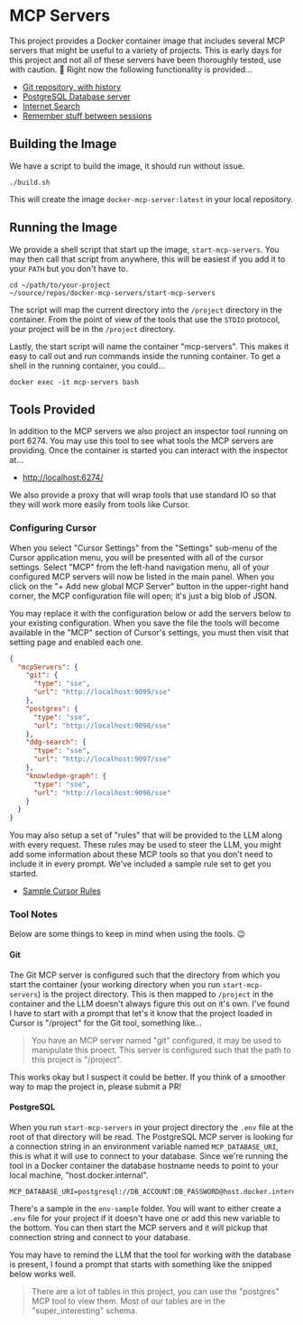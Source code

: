 # MCP Servers

This project provides a Docker container image that includes several MCP servers that might be useful to a variety of projects. This is early days for this project and not all of these servers have been thoroughly tested, use with caution. 🧯 Right now the following functionality is provided...

* [Git repository, with history](https://github.com/cyanheads/git-mcp-server)
* [PostgreSQL Database server](https://github.com/cyanheads/git-mcp-server)
* [Internet Search](https://github.com/nickclyde/duckduckgo-mcp-server)
* [Remember stuff between sessions](https://github.com/shaneholloman/mcp-knowledge-graph)

## Building the Image

We have a script to build the image, it should run without issue.

    ./build.sh

This will create the image `docker-mcp-server:latest` in your local repository.

## Running the Image

We provide a shell script that start up the image, `start-mcp-servers`. You may then call that script from anywhere, this will be easiest if you add it to your `PATH` but you don't have to.

    cd ~/path/to/your-project
    ~/source/repos/docker-mcp-servers/start-mcp-servers

The script will map the current directory into the `/project` directory in the container. From the point of view of the tools that use the `STDIO` protocol, your project will be in the `/project` directory.

Lastly, the start script will name the container "mcp-servers". This makes it easy to call out and run commands inside the running container. To get a shell in the running container, you could...

    docker exec -it mcp-servers bash

## Tools Provided

In addition to the MCP servers we also project an inspector tool running on port 6274. You may use this tool to see what tools the MCP servers are providing. Once the container is started you can interact with the inspector at...

* [http://localhost:6274/](http://localhost:6274/)

We also provide a proxy that will wrap tools that use standard IO so that they will work more easily from tools like Cursor.

### Configuring Cursor

When you select "Cursor Settings" from the "Settings" sub-menu of the Cursor application menu, you will be presented with all of the cursor settings. Select "MCP" from the left-hand navigation menu, all of your configured MCP servers will now be listed in the main panel. When you click on the "+ Add new global MCP Server" button in the upper-right hand corner, the MCP configuration file will open; it's just a big blob of JSON.

You may replace it with the configuration below or add the servers below to your existing configuration. When you save the file the tools will become available in the "MCP" section of Cursor's settings, you must then visit that setting page and enabled each one.

```json
{
  "mcpServers": {
    "git": {
      "type": "sse",
      "url": "http://localhost:9099/sse"
    },
    "postgres": {
      "type": "sse",
      "url": "http://localhost:9098/sse"
    },
    "ddg-search": {
      "type": "sse",
      "url": "http://localhost:9097/sse"
    },
    "knowledge-graph": {
      "type": "sse",
      "url": "http://localhost:9096/sse"
    }
  }
}
```

You may also setup a set of "rules" that will be provided to the LLM along with every request. These rules may be used to steer the LLM, you might add some information about these MCP tools so that you don't need to include it in every prompt. We've included a sample rule set to get you started.
* [Sample Cursor Rules](rules-example.md)

### Tool Notes

Below are some things to keep in mind when using the tools. 😉

#### Git

The Git MCP server is configured such that the directory from which you start the container (your working directory when you run `start-mcp-servers`) is the project directory. This is then mapped to `/project` in the container and the LLM doesn't always figure this out on it's own. I've found I have to start with a prompt that let's it know that the project loaded in Cursor is "/project" for the Git tool, something like...

> You have an MCP server named "git" configured, it may be used to manipulate this proect. This server is configured such that the path to this project is "/project".

This works okay but I suspect it could be better. If you think of a smoother way to map the project in, please submit a PR!

#### PostgreSQL

When you run `start-mcp-servers` in your project directory the `.env` file at the root of that directory will be read. The PostgreSQL MCP server is looking for a connection string in an environment variable named `MCP_DATABASE_URI`, this is what it will use to connect to your database. Since we're running the tool in a Docker container the database hostname needs to point to your local machine, "host.docker.internal".

    MCP_DATABASE_URI=postgresql://DB_ACCOUNT:DB_PASSWORD@host.docker.internal:5432/DB_NAME

There's a sample in the `env-sample` folder. You will want to either create a `.env` file for your project if it doesn't have one or add this new variable to the bottom. You can then start the MCP servers and it will pickup that connection string and connect to your database.

You may have to remind the LLM that the tool for working with the database is present, I found a prompt that starts with something like the snipped below works well.

> There are a lot of tables in this project, you can use the "postgres" MCP tool to view them. Most of our tables are in the "super_interesting" schema.
